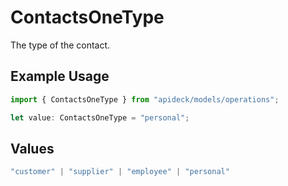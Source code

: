 # ContactsOneType

The type of the contact.

## Example Usage

```typescript
import { ContactsOneType } from "apideck/models/operations";

let value: ContactsOneType = "personal";
```

## Values

```typescript
"customer" | "supplier" | "employee" | "personal"
```